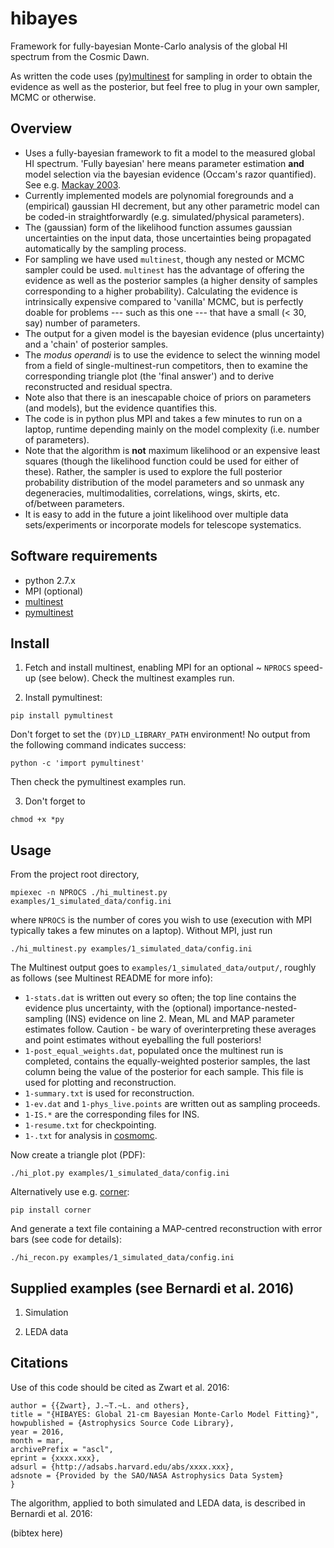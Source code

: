 # hibayes

Framework for fully-bayesian Monte-Carlo analysis of the global HI
spectrum from the Cosmic Dawn.

As written the code uses
[(py)multinest](http://ccpforge.cse.rl.ac.uk/gf/project/multinest) for
sampling in order to obtain the evidence as well as the posterior, but
feel free to plug in your own sampler, MCMC or otherwise.

## Overview

- Uses a fully-bayesian framework to fit a model to the measured
  global HI spectrum. 'Fully bayesian' here means parameter estimation
  **and** model selection via the bayesian evidence (Occam's razor
  quantified). See
  e.g. [Mackay 2003](http://www.inference.phy.cam.ac.uk/mackay/itila/book.html).
- Currently implemented models are polynomial foregrounds and a
  (empirical) gaussian HI decrement, but any other parametric model
  can be coded-in straightforwardly (e.g. simulated/physical
  parameters).
- The (gaussian) form of the likelihood function assumes gaussian
  uncertainties on the input data, those uncertainties being
  propagated automatically by the sampling process.
- For sampling we have used ```multinest```, though any nested or MCMC
  sampler could be used. ```multinest``` has the advantage of offering
  the evidence as well as the posterior samples (a higher density of
  samples corresponding to a higher probability). Calculating the
  evidence is intrinsically expensive compared to 'vanilla' MCMC, but
  is perfectly doable for problems --- such as this one --- that have
  a small (< 30, say) number of parameters.
- The output for a given model is the bayesian evidence (plus
  uncertainty) and a 'chain' of posterior samples.
- The *modus operandi* is to use the evidence to select the winning
  model from a field of single-multinest-run competitors, then to
  examine the corresponding triangle plot (the 'final answer') and to
  derive reconstructed and residual spectra.
- Note also that there is an inescapable choice of priors on
  parameters (and models), but the evidence quantifies this.
- The code is in python plus MPI and takes a few minutes to run on a
  laptop, runtime depending mainly on the model complexity
  (i.e. number of parameters).
- Note that the algorithm is **not** maximum likelihood or an
  expensive least squares (though the likelihood function could be
  used for either of these). Rather, the sampler is used to explore
  the full posterior probability distribution of the model parameters
  and so unmask any degeneracies, multimodalities, correlations,
  wings, skirts, etc. of/between parameters.
- It is easy to add in the future a joint likelihood over multiple
  data sets/experiments or incorporate models for telescope
  systematics.

## Software requirements

- python 2.7.x
- MPI (optional)
- [multinest](http://ccpforge.cse.rl.ac.uk/gf/project/multinest)
- [pymultinest](http://johannesbuchner.github.io/PyMultiNest)

## Install

1. Fetch and install multinest, enabling MPI for an optional ~ ```NPROCS```
speed-up (see below). Check the multinest examples run.

2. Install pymultinest:

```pip install pymultinest```

Don't forget to set the ```(DY)LD_LIBRARY_PATH``` environment! No output
from the following command indicates success:

```python -c 'import pymultinest'```

Then check the pymultinest examples run.

3. Don't forget to

```chmod +x *py```


## Usage

From the project root directory,

```mpiexec -n NPROCS ./hi_multinest.py examples/1_simulated_data/config.ini```

where ```NPROCS``` is the number of cores you wish to use (execution with
MPI typically takes a few minutes on a laptop). Without MPI, just run

```./hi_multinest.py examples/1_simulated_data/config.ini```

The Multinest output goes to ```examples/1_simulated_data/output/```,
roughly as follows (see Multinest README for more info):

- ```1-stats.dat``` is written out every so often; the top line contains the
  evidence plus uncertainty, with the (optional)
  importance-nested-sampling (INS) evidence on line 2. Mean, ML and
  MAP parameter estimates follow. Caution - be wary of
  overinterpreting these averages and point estimates without
  eyeballing the full posteriors!
- ```1-post_equal_weights.dat```, populated once the multinest run is
  completed, contains the equally-weighted posterior samples, the last
  column being the value of the posterior for each sample. This file
  is used for plotting and reconstruction.
- ```1-summary.txt``` is used for reconstruction.
- ```1-ev.dat``` and ```1-phys_live.points``` are written out as sampling proceeds.
- ```1-IS.*``` are the corresponding files for INS.
- ```1-resume.txt``` for checkpointing.
- ```1-.txt``` for analysis in [cosmomc](http://cosmologist.info/cosmomc).

Now create a triangle plot (PDF):

```./hi_plot.py examples/1_simulated_data/config.ini```

Alternatively use e.g. [corner](https://github.com/dfm/corner.py):

```pip install corner```

And generate a text file containing a MAP-centred reconstruction with
error bars (see code for details):

```./hi_recon.py examples/1_simulated_data/config.ini```


## Supplied examples (see Bernardi et al. 2016)

1. Simulation

2. LEDA data

## Citations

Use of this code should be cited as Zwart et al. 2016:

```@misc{ascl_hibayes,
author = {{Zwart}, J.~T.~L. and others},
title = "{HIBAYES: Global 21-cm Bayesian Monte-Carlo Model Fitting}",
howpublished = {Astrophysics Source Code Library},
year = 2016,
month = mar,
archivePrefix = "ascl",
eprint = {xxxx.xxx},
adsurl = {http://adsabs.harvard.edu/abs/xxxx.xxx},
adsnote = {Provided by the SAO/NASA Astrophysics Data System}
}
```

The algorithm, applied to both simulated and LEDA data, is described
in Bernardi et al. 2016:

(bibtex here)




